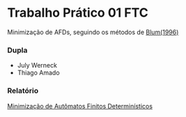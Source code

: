 # Trabalho Prático 01 FTC
Minimização de AFDs, seguindo os métodos de [Blum(1996)](./references/Blum1996.pdf)

### Dupla 
* July Werneck
* Thiago Amado

### Relatório 

[Minimização de Autômatos Finitos Determinísticos](./relatorio/ftc_tp01.pdf)

